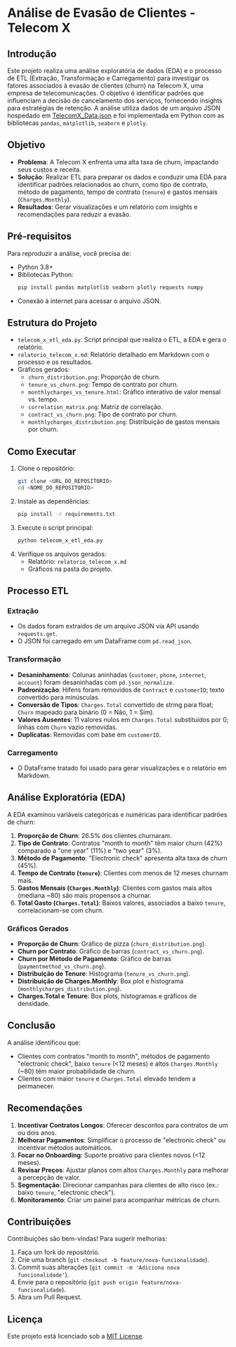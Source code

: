 # Análise de Evasão de Clientes - Telecom X

## Introdução
Este projeto realiza uma análise exploratória de dados (EDA) e o processo de ETL (Extração, Transformação e Carregamento) para investigar os fatores associados à evasão de clientes (churn) na Telecom X, uma empresa de telecomunicações. O objetivo é identificar padrões que influenciam a decisão de cancelamento dos serviços, fornecendo insights para estratégias de retenção. A análise utiliza dados de um arquivo JSON hospedado em [TelecomX_Data.json](https://raw.githubusercontent.com/alura-cursos/challenge2-data-science/refs/heads/main/TelecomX_Data.json) e foi implementada em Python com as bibliotecas `pandas`, `matplotlib`, `seaborn` e `plotly`.

## Objetivo
- **Problema**: A Telecom X enfrenta uma alta taxa de churn, impactando seus custos e receita.
- **Solução**: Realizar ETL para preparar os dados e conduzir uma EDA para identificar padrões relacionados ao churn, como tipo de contrato, método de pagamento, tempo de contrato (`tenure`) e gastos mensais (`Charges.Monthly`).
- **Resultados**: Gerar visualizações e um relatório com insights e recomendações para reduzir a evasão.

## Pré-requisitos
Para reproduzir a análise, você precisa de:
- Python 3.8+
- Bibliotecas Python:
  ```bash
  pip install pandas matplotlib seaborn plotly requests numpy
  ```
- Conexão à internet para acessar o arquivo JSON.

## Estrutura do Projeto
- `telecom_x_etl_eda.py`: Script principal que realiza o ETL, a EDA e gera o relatório.
- `relatorio_telecom_x.md`: Relatório detalhado em Markdown com o processo e os resultados.
- Gráficos gerados:
  - `churn_distribution.png`: Proporção de churn.
  - `tenure_vs_churn.png`: Tempo de contrato por churn.
  - `monthlycharges_vs_tenure.html`: Gráfico interativo de valor mensal vs. tempo.
  - `correlation_matrix.png`: Matriz de correlação.
  - `contract_vs_churn.png`: Tipo de contrato por churn.
  - `monthlycharges_distribution.png`: Distribuição de gastos mensais por churn.

## Como Executar
1. Clone o repositório:
   ```bash
   git clone <URL_DO_REPOSITORIO>
   cd <NOME_DO_REPOSITORIO>
   ```
2. Instale as dependências:
   ```bash
   pip install -r requirements.txt
   ```
3. Execute o script principal:
   ```bash
   python telecom_x_etl_eda.py
   ```
4. Verifique os arquivos gerados:
   - Relatório: `relatorio_telecom_x.md`
   - Gráficos na pasta do projeto.

## Processo ETL
### Extração
- Os dados foram extraídos de um arquivo JSON via API usando `requests.get`.
- O JSON foi carregado em um DataFrame com `pd.read_json`.

### Transformação
- **Desaninhamento**: Colunas aninhadas (`customer`, `phone`, `internet`, `account`) foram desaninhadas com `pd.json_normalize`.
- **Padronização**: Hífens foram removidos de `Contract` e `customerID`; texto convertido para minúsculas.
- **Conversão de Tipos**: `Charges.Total` convertido de string para float; `Churn` mapeado para binário (0 = Não, 1 = Sim).
- **Valores Ausentes**: 11 valores nulos em `Charges.Total` substituídos por 0; linhas com `Churn` vazio removidas.
- **Duplicatas**: Removidas com base em `customerID`.

### Carregamento
- O DataFrame tratado foi usado para gerar visualizações e o relatório em Markdown.

## Análise Exploratória (EDA)
A EDA examinou variáveis categóricas e numéricas para identificar padrões de churn:
1. **Proporção de Churn**: 26.5% dos clientes churnaram.
2. **Tipo de Contrato**: Contratos "month to month" têm maior churn (42%) comparado a "one year" (11%) e "two year" (3%).
3. **Método de Pagamento**: "Electronic check" apresenta alta taxa de churn (45%).
4. **Tempo de Contrato (`tenure`)**: Clientes com menos de 12 meses churnam mais.
5. **Gastos Mensais (`Charges.Monthly`)**: Clientes com gastos mais altos (mediana ~80) são mais propensos a churnar.
6. **Total Gasto (`Charges.Total`)**: Baixos valores, associados a baixo `tenure`, correlacionam-se com churn.

### Gráficos Gerados
- **Proporção de Churn**: Gráfico de pizza (`churn_distribution.png`).
- **Churn por Contrato**: Gráfico de barras (`contract_vs_churn.png`).
- **Churn por Método de Pagamento**: Gráfico de barras (`paymentmethod_vs_churn.png`).
- **Distribuição de Tenure**: Histograma (`tenure_vs_churn.png`).
- **Distribuição de Charges.Monthly**: Box plot e histograma (`monthlycharges_distribution.png`).
- **Charges.Total e Tenure**: Box plots, histogramas e gráficos de densidade.

## Conclusão
A análise identificou que:
- Clientes com contratos "month to month", métodos de pagamento "electronic check", baixo `tenure` (<12 meses) e altos `Charges.Monthly` (~80) têm maior probabilidade de churn.
- Clientes com maior `tenure` e `Charges.Total` elevado tendem a permanecer.

## Recomendações
1. **Incentivar Contratos Longos**: Oferecer descontos para contratos de um ou dois anos.
2. **Melhorar Pagamentos**: Simplificar o processo de "electronic check" ou incentivar métodos automáticos.
3. **Focar no Onboarding**: Suporte proativo para clientes novos (<12 meses).
4. **Revisar Preços**: Ajustar planos com altos `Charges.Monthly` para melhorar a percepção de valor.
5. **Segmentação**: Direcionar campanhas para clientes de alto risco (ex.: baixo `tenure`, "electronic check").
6. **Monitoramento**: Criar um painel para acompanhar métricas de churn.

## Contribuições
Contribuições são bem-vindas! Para sugerir melhorias:
1. Faça um fork do repositório.
2. Crie uma branch (`git checkout -b feature/nova-funcionalidade`).
3. Commit suas alterações (`git commit -m 'Adiciona nova funcionalidade'`).
4. Envie para o repositório (`git push origin feature/nova-funcionalidade`).
5. Abra um Pull Request.

## Licença
Este projeto está licenciado sob a [MIT License](LICENSE).